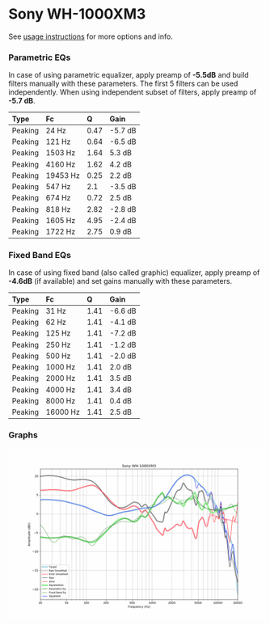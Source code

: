 # Sony WH-1000XM3
See [usage instructions](https://github.com/jaakkopasanen/AutoEq#usage) for more options and info.

### Parametric EQs
In case of using parametric equalizer, apply preamp of **-5.5dB** and build filters manually
with these parameters. The first 5 filters can be used independently.
When using independent subset of filters, apply preamp of **-5.7 dB**.

| Type    | Fc       |    Q | Gain    |
|:--------|:---------|:-----|:--------|
| Peaking | 24 Hz    | 0.47 | -5.7 dB |
| Peaking | 121 Hz   | 0.64 | -6.5 dB |
| Peaking | 1503 Hz  | 1.64 | 5.3 dB  |
| Peaking | 4160 Hz  | 1.62 | 4.2 dB  |
| Peaking | 19453 Hz | 0.25 | 2.2 dB  |
| Peaking | 547 Hz   | 2.1  | -3.5 dB |
| Peaking | 674 Hz   | 0.72 | 2.5 dB  |
| Peaking | 818 Hz   | 2.82 | -2.8 dB |
| Peaking | 1605 Hz  | 4.95 | -2.4 dB |
| Peaking | 1722 Hz  | 2.75 | 0.9 dB  |

### Fixed Band EQs
In case of using fixed band (also called graphic) equalizer, apply preamp of **-4.6dB**
(if available) and set gains manually with these parameters.

| Type    | Fc       |    Q | Gain    |
|:--------|:---------|:-----|:--------|
| Peaking | 31 Hz    | 1.41 | -6.6 dB |
| Peaking | 62 Hz    | 1.41 | -4.1 dB |
| Peaking | 125 Hz   | 1.41 | -7.2 dB |
| Peaking | 250 Hz   | 1.41 | -1.2 dB |
| Peaking | 500 Hz   | 1.41 | -2.0 dB |
| Peaking | 1000 Hz  | 1.41 | 2.0 dB  |
| Peaking | 2000 Hz  | 1.41 | 3.5 dB  |
| Peaking | 4000 Hz  | 1.41 | 3.4 dB  |
| Peaking | 8000 Hz  | 1.41 | 0.4 dB  |
| Peaking | 16000 Hz | 1.41 | 2.5 dB  |

### Graphs
![](./Sony%20WH-1000XM3.png)